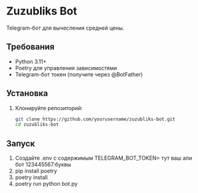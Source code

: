 # Zuzubliks Bot

Telegram-бот для вычесления средней цены.

## Требования
- Python 3.11+
- Poetry для управления зависимостями
- Telegram-бот токен (получите через @BotFather)

## Установка
1. Клонируйте репозиторий:
   ```bash
   git clone https://github.com/yourusername/zuzubliks-bot.git
   cd zuzubliks-bot
   
## Запуск
1. Создайте .env c содержимым TELEGRAM_BOT_TOKEN= тут ваш апи бот 123445567:буквы
2. pip install poetry
3. poetry install
4. poetry run python bot.py
